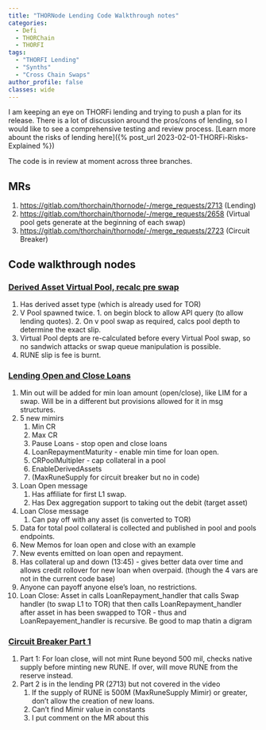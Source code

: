 ```yaml
---
title: "THORNode Lending Code Walkthrough notes"
categories:
  - Defi
  - THORChain
  - THORFI
tags:
  - "THORFI Lending"
  - "Synths"
  - "Cross Chain Swaps"
author_profile: false
classes: wide
---
```


I am keeping an eye on THORFi lending and trying to push a plan for its release. There is a lot of discussion around the pros/cons of lending, so I would like to see a comprehensive testing and review process.
[Learn more abount the risks of lending here]({% post_url 2023-02-01-THORFi-Risks-Explained %})


The code is in review at moment across three branches. 

## MRs
1. https://gitlab.com/thorchain/thornode/-/merge_requests/2713 (Lending)
1. https://gitlab.com/thorchain/thornode/-/merge_requests/2658 (Virtual pool gets generate at the beginning of each swap)
1. https://gitlab.com/thorchain/thornode/-/merge_requests/2723 (Circuit Breaker)

## Code walkthrough nodes

### [Derived Asset Virtual Pool, recalc pre swap]( https://www.youtube.com/watch?v=Wke82WgK8Ao )
1. Has derived asset type (which is already used for TOR)
1. V Pool spawned twice. 1. on begin block to allow API query (to allow lending quotes). 2. On v pool swap as required, calcs pool depth to determine the exact slip. 
1. Virtual Pool depts are re-calculated before every Virtual Pool swap, so no sandwich attacks or swap queue manipulation is possible.
1. RUNE slip is fee is burnt. 

### [Lending Open and Close Loans]( https://www.youtube.com/watch?v=8qCiyLy4YEw ) 
1. Min out will be added for min loan amount (open/close), like LIM for a swap. Will be in a different but provisions allowed for it in msg structures. 
1. 5 new mimirs
   1. Min CR
   1. Max CR
   1. Pause Loans - stop open and close loans
   1. LoanRepaymentMaturity - enable min time for loan open. 
   1. CRPoolMultipler - cap collateral in a pool 
   1. EnableDerivedAssets
   1. (MaxRuneSupply for circuit breaker but no in code)
1. Loan Open message
   1. Has affiliate for first L1 swap.
   1. Has Dex aggregation support to taking out the debit (target asset)
1. Loan Close message
   1. Can pay off with any asset (is converted to TOR)
1. Data for total pool collateral is collected and published in pool and pools endpoints. 
1. New Memos for loan open and close with an example
1. New events emitted on loan open and repayment.
1. Has collateral up and down (13:45) - gives better data over time and allows credit rollover for new loan when overpaid. (though the 4 vars are not in the current code base)
1. Anyone can payoff anyone else’s loan, no restrictions. 
1. Loan Close: Asset in calls LoanRepayment_handler that calls Swap handler (to swap L1 to TOR) that then calls LoanRepayment_handler after asset in has been swapped to TOR - thus and LoanRepayement_handler is recursive. Be good to map thatin a digram

### [Circuit Breaker Part 1]( https://www.youtube.com/watch?v=e6gZ77DdMrc )
1. Part 1: For loan close, will not mint Rune beyond 500 mil, checks native supply before minting new RUNE. If over, will move RUNE from the reserve instead. 
1. Part 2 is in the lending PR (2713) but not covered in the video
   1. If the supply of RUNE is 500M (MaxRuneSupply Mimir) or greater, don’t allow the creation of new loans.
   1. Can’t find Mimir value in constants
   1. I put comment on the MR about this
